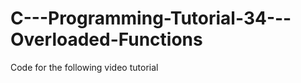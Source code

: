 C---Programming-Tutorial-34---Overloaded-Functions
==================================================

Code for the following video tutorial 
